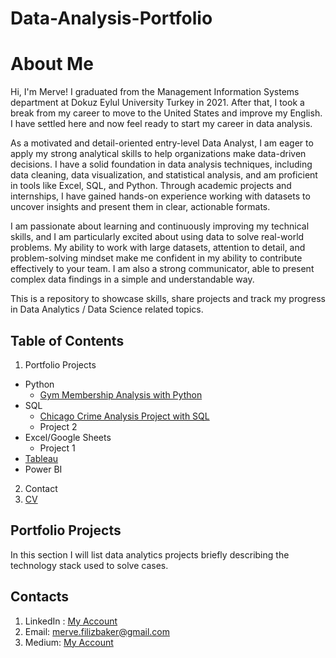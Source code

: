 # Data-Analysis-Portfolio
# About Me

Hi, I'm Merve! I graduated from the Management Information Systems department at Dokuz Eylul University Turkey in 2021. After that, I took a break from my career to move to the United States and improve my English. I have settled here and now feel ready to start my career in data analysis.

As a motivated and detail-oriented entry-level Data Analyst, I am eager to apply my strong analytical skills to help organizations make data-driven decisions. I have a solid foundation in data analysis techniques, including data cleaning, data visualization, and statistical analysis, and am proficient in tools like Excel, SQL, and Python. Through academic projects and internships, I have gained hands-on experience working with datasets to uncover insights and present them in clear, actionable formats.

I am passionate about learning and continuously improving my technical skills, and I am particularly excited about using data to solve real-world problems. My ability to work with large datasets, attention to detail, and problem-solving mindset make me confident in my ability to contribute effectively to your team. I am also a strong communicator, able to present complex data findings in a simple and understandable way.

This is a repository to showcase skills, share projects and track my progress in Data Analytics / Data Science related topics.

## Table of Contents

1. Portfolio Projects
   
  - Python
    * [Gym Membership Analysis with Python ](https://github.com/mrvflz/Data-Analysis-Portfolio/blob/main/Gym%20Membership%20Analysis%20with%20Python.ipynb)
  - SQL
    * [Chicago Crime Analysis Project with SQL](https://github.com/mrvflz/Data-Analysis-Portfolio/blob/main/Chicago%20Crime%20Analysis%20Project%20with%20Python%20and%20SQL.ipynb)
    * Project 2  
  - Excel/Google Sheets
    * Project 1
  - [Tableau](https://public.tableau.com/app/profile/merve8068/vizzes)
  - Power BI

2. Contact
3. [CV](https://medium.com/@mervefiliz.710/my-resume-81d0bc29d843)

## Portfolio Projects

In this section I will list data analytics projects briefly describing the technology stack used to solve cases.

## Contacts
1. LinkedIn : [My Account](https://www.linkedin.com/in/merve-filiz-baker-a196b1174/)
2. Email: merve.filizbaker@gmail.com
3. Medium: [My Account](https://medium.com/@mervefiliz.710)
   




